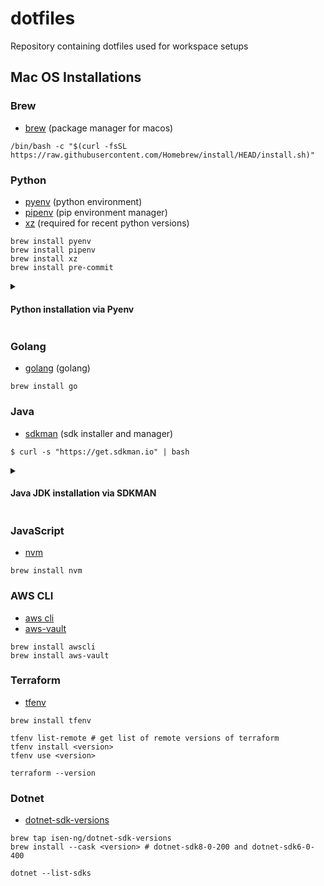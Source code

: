 # dotfiles
Repository containing dotfiles used for workspace setups

## Mac OS Installations

### Brew
- [brew](https://brew.sh/) (package manager for macos)

```shell
/bin/bash -c "$(curl -fsSL https://raw.githubusercontent.com/Homebrew/install/HEAD/install.sh)"
```

### Python
- [pyenv](https://formulae.brew.sh/formula/pyenv) (python environment)
- [pipenv](https://formulae.brew.sh/formula/pipenv) (pip environment manager)
- [xz](https://formulae.brew.sh/formula/xz) (required for recent python versions)

```shell
brew install pyenv
brew install pipenv
brew install xz
brew install pre-commit
```
<details>
<summary><h4>Python installation via Pyenv</h4></summary>
Before running the next set of commands, please ensure that your .zprofile is updated 
with the profile in this repo.

```shell
pyenv install --list | grep 3.X  <-- find Python version available
pyenv install 3.X.X  <-- install Python version through pyenv
pyenv versions  <-- see versions of Python installed
pyenv global 3.X.X  <-- set the Python version globally to an installed version of Python
```

You can verify the Python version by doing:

`python --version` or `python3 --version`
</details>

### Golang
- [golang](https://formulae.brew.sh/formula/go) (golang)

```shell
brew install go
```

### Java
- [sdkman](https://sdkman.io/) (sdk installer and manager)

```shell
$ curl -s "https://get.sdkman.io" | bash
```

<details>
<summary><h4>Java JDK installation via SDKMAN</h4></summary>
Before running the next set of commands, please ensure that your .zprofile is updated 
with the profile in this repo.

```shell
sdk list java | grep amzn  <-- find Java Corretto JDK versions available
sdk install java {Identifier}  <-- install Java Corretto JDK version i.e. 8.0.402-amzn
```

In the `.zprofile`, there are aliases for Java 8, 11, 17, 21. They can be modified by installing
the preferred version and updating the `.zprofile`. If using the provided profile, run the 
following:

```shell
sdk install java 8.0.402-amzn
sdk install java 11.0.22-amzn
sdk install java 17.0.10-amzn
sdk install java 21.0.2-amzn
```

Then switch Java versions by entering `java8`, `java11`, `java17`, `java21`:

```shell
java8

> Using java version 8.0.402-amzn in this shell.
```

</details>

### JavaScript
- [nvm](https://formulae.brew.sh/formula/nvm)

```shell
brew install nvm
```

### AWS CLI

- [aws cli](https://formulae.brew.sh/formula/awscli)
- [aws-vault](https://formulae.brew.sh/formula/aws-vault)

```shell
brew install awscli
brew install aws-vault
```

### Terraform

- [tfenv](https://formulae.brew.sh/formula/tfenv)

```shell
brew install tfenv

tfenv list-remote # get list of remote versions of terraform
tfenv install <version>
tfenv use <version>

terraform --version
```

### Dotnet

- [dotnet-sdk-versions](https://github.com/isen-ng/homebrew-dotnet-sdk-versions?tab=readme-ov-file)

```shell
brew tap isen-ng/dotnet-sdk-versions
brew install --cask <version> # dotnet-sdk8-0-200 and dotnet-sdk6-0-400

dotnet --list-sdks
```
